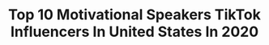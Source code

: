 ---
title: Top 10 Motivational Speakers TikTok Influencers In United States In 2020
description: >-
  Find top motivational speakers TikTok influencers in United States in 2020. Most popular hashtags: #inspiration #neverfitin #motivation #kobe.
platform: TikTok
profiles:
  - username: "supercoachlou"
    fullname: >-
      Coach Lou
    location: "United States"
    followers: 5296
    engagement: 1471
    commentsToLikes: 0.065441
    id: ck9gkol7mklh80j78e7g9tv4x
    verified: false
    hashtags: "#layin, #stayhome, #dojacat, #supercoachlou"
  - username: "mr.holisticmd"
    fullname: >-
      💰Mr. Holistic💰
    location: "United States"
    followers: 12403
    engagement: 1966
    commentsToLikes: 0.071127
    id: ck8qoca0lye8q0j78kty5vgyl
    verified: false
    hashtags: "#sugar, #racists, #comedy, #donaldtrump"
  - username: "schizophrenichippie"
    fullname: >-
      Kody Green
    location: "United States"
    followers: 93136
    engagement: 1561
    commentsToLikes: 0.064165
    id: cka9pv5kz7dd10i78sfl4dvdr
    verified: false
    hashtags: "#carolbaskin, #tattoos, #wedorecover, #anxiey"
  - username: "pkpknj"
    fullname: >-
      PKPKNJ
    location: "United States"
    followers: 4336
    engagement: 944
    commentsToLikes: 0.088666
    id: ckae4h1pr2dhh0i78wgdpaxby
    verified: false
    hashtags: "#4studs, #wedorecover, #cars, #artist"
  - username: "kpmotivation_"
    fullname: >-
      kpmotivation
    location: "United States"
    followers: 11235
    engagement: 1555
    commentsToLikes: 0.123327
    id: ck9r4j0nuvbhp0j78xn83vqhd
    verified: false
    hashtags: "#thevervepipe, #d12baby, #linkinpark, #eminem"
  - username: "anupampkher"
    fullname: >-
      Anupam Kher
    location: "United States"
    followers: 3790891
    engagement: 889
    commentsToLikes: 0.009820
    id: ck80oc4bdgpud0j78oflopjkz
    verified: true
    hashtags: "#happiness, #7thmarch, #lolwithanupam, #jockosims"
  - username: "thisisdhayes"
    fullname: >-
      Daniel Hayes
    location: "United States"
    followers: 17575
    engagement: 899
    commentsToLikes: 0.015443
    id: ck9rhj7lzfn9x0j78f6o4t3s0
    verified: true
    hashtags: "#jellyfish, #wyoming, #thedonald, #fear"
  - username: "littlelizziev"
    fullname: >-
      Lizzie Velasquez
    location: "United States"
    followers: 7548
    engagement: 818
    commentsToLikes: 0.014474
    id: ck8vtb03cfqug0j78sigisszu
    verified: false
    hashtags: "#fridaythe13th, #pantryorganization, #faith, #documentary"
  - username: "lamiazuberi"
    fullname: >-
      Lamia
    location: "United States"
    followers: 27525
    engagement: 1353
    commentsToLikes: 0.101324
    id: ckaci8u8g2fn60i78ma8urdyj
    verified: false
    hashtags: "#edutokindia, #tossyourcap, #arvindarora, #dreamer"
  - username: "bqgarrett_"
    fullname: >-
      BQGarrett_
    location: "United States"
    followers: 26810
    engagement: 770
    commentsToLikes: 0.012673
    id: ckactsepyfmh70i78xsft8av4
    verified: false
    hashtags: "#motivationlmondays, #plussize, #tiktokdance, #megthestallion"
---
